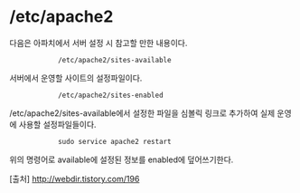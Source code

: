 # /etc/apache2

다음은 아파치에서 서버 설정 시 참고할 만한 내용이다.

                /etc/apache2/sites-available
서버에서 운영할 사이트의 설정파일이다.

                /etc/apache2/sites-enabled
/etc/apache2/sites-available에서 설정한 파일을 심볼릭 링크로 추가하여 실제 운영에 사용할 설정파일들이다.

                sudo service apache2 restart

위의 명령어로 available에 설정된 정보를 enabled에 덮어쓰기한다.




[출처] http://webdir.tistory.com/196


